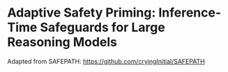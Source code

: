 # Adaptive Safety Priming: Inference-Time Safeguards for Large Reasoning Models

Adapted from SAFEPATH: https://github.com/cryingInitial/SAFEPATH
